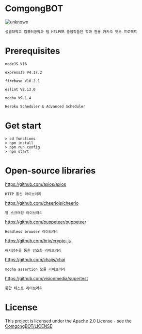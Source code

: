 # ComgongBOT
![unknown](https://user-images.githubusercontent.com/33346331/193051492-797f42ea-431e-4e79-bb70-6cd676393c56.png)

    성결대학교 컴퓨터공학과 팀 HELPER 졸업작품인 학과 전용 카카오 챗봇 프로젝트
# Prerequisites
    nodeJS V16
    
    expressJS V4.17.2
    
    firebase V10.2.1
    
    eslint V8.13.0
    
    mocha V9.1.4
    
    Heroku Scheduler & Advanced Scheduler
# Get start
    > cd functions
    > npm install 
    > npm run config
    > npm start
# Open-source libraries
https://github.com/axios/axios

    HTTP 통신 라이브러리
https://github.com/cheeriojs/cheerio

    웹 스크래핑 라이브러리
   
https://github.com/puppeteer/puppeteer

    Headless browser 라이브러리
    
https://github.com/brix/crypto-js
    
    해시함수를 통한 암호화 라이브러리
    
https://github.com/chaijs/chai
    
    mocha assertion 모듈 라이브러리
    
https://github.com/visionmedia/supertest
    
    통합 테스트 라이브러리
# License
This project is licensed under the Apache 2.0 License - see the [ComgongBOT/LICENSE](LICENSE)
